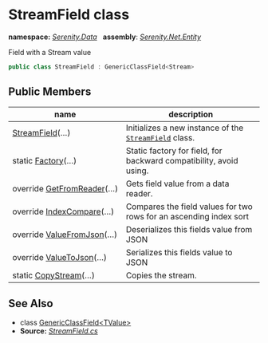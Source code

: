 # StreamField class
**namespace:** *[Serenity.Data](../README.md#serenity.data-namespace)*   **assembly**: *[Serenity.Net.Entity](../README.md)*

Field with a Stream value

```csharp
public class StreamField : GenericClassField<Stream>
```

## Public Members

| name | description |
| --- | --- |
| [StreamField](StreamField/StreamField.md)(…) | Initializes a new instance of the [`StreamField`](StreamField.md) class. |
| static [Factory](StreamField/Factory.md)(…) | Static factory for field, for backward compatibility, avoid using. |
| override [GetFromReader](StreamField/GetFromReader.md)(…) | Gets field value from a data reader. |
| override [IndexCompare](StreamField/IndexCompare.md)(…) | Compares the field values for two rows for an ascending index sort |
| override [ValueFromJson](StreamField/ValueFromJson.md)(…) | Deserializes this fields value from JSON |
| override [ValueToJson](StreamField/ValueToJson.md)(…) | Serializes this fields value to JSON |
| static [CopyStream](StreamField/CopyStream.md)(…) | Copies the stream. |

## See Also

* class [GenericClassField&lt;TValue&gt;](GenericClassField-1.md)
* **Source:** *[StreamField.cs](https://github.com/serenity-is/Serenity/blob/master/src/Serenity.Net.Entity/FieldTypes/StreamField.cs)*
